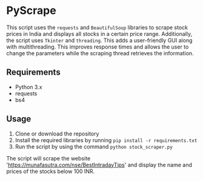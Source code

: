 # PyScrape

This script uses the `requests` and `BeautifulSoup` libraries to scrape stock prices in India and displays all stocks in a certain price range. Additionally, the script uses `Tkinter` and `threading`. This adds a user-friendly GUI along with multithreading. This improves response times and allows the user to change the parameters while the scraping thread retrieves the information.

## Requirements

- Python 3.x
- requests
- bs4

## Usage

1. Clone or download the repository
2. Install the required libraries by running `pip install -r requirements.txt`
3. Run the script by using the command `python stock_scraper.py`

The script will scrape the website 'https://munafasutra.com/nse/BestIntradayTips' and display the name and prices of the stocks below 100 INR.
